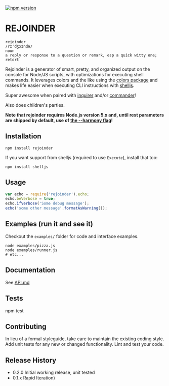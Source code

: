 [![npm version](https://badge.fury.io/js/rejoinder.svg)](https://badge.fury.io/js/rejoinder)

# REJOINDER

    rejoinder
    /rɪˈdʒɔɪndə/
    noun
    a reply or response to a question or remark, esp a quick witty one; retort

Rejoinder is a generator of smart, pretty, and organized output on the console for Node/JS scripts, with optimizations
for executing shell commands. It leverages colors and the like using the [colors package](https://www.npmjs.com/package/colors)
and makes life easier when executing CLI instructions with [shelljs](https://www.npmjs.com/package/shelljs).

Super awesome when paired with [inquirer](https://www.npmjs.com/package/inquirer) and/or [commander](https://www.npmjs.com/package/commander)!

Also does children's parties.

**Note that rejoinder requires Node.js version 5.x and, until rest parameters are shipped by default, use of [the --harmony flag](https://nodejs.org/en/docs/es6/#which-features-are-behind-the-es_staging-flag)!**

## Installation

```shell
npm install rejoinder
```

If you want support from shelljs (required to use `Execute`), install that too:

```shell
npm install shelljs
```

## Usage

```javascript
var echo = require('rejoinder').echo;
echo.beVerbose = true;
echo.ifVerbose('Some debug message');
echo('some other message'.formatAsWarning());
```

## Examples (run it and see it)

Checkout the `examples/` folder for code and interface examples.

```shell
node examples/pizza.js
node examples/runner.js
# etc...
```

## Documentation
See [API.md](API.md)

## Tests

  npm test

## Contributing

In lieu of a formal styleguide, take care to maintain the existing coding style.
Add unit tests for any new or changed functionality. Lint and test your code.

## Release History

* 0.2.0 Initial working release, unit tested
* 0.1.x Rapid Iteration)
